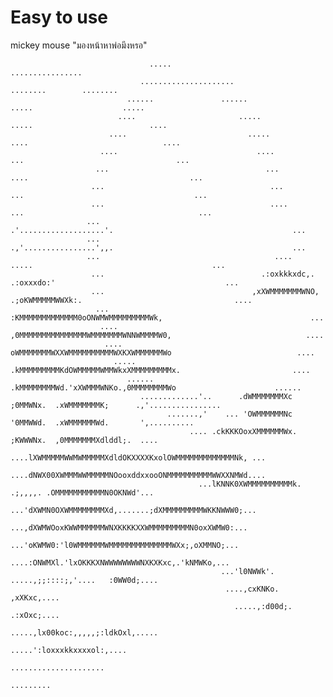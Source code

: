 # Easy to use
mickey mouse
"มองหน้าหาพ่อมึงหรอ"




                                   .....                                                    ................
                                 .....................                                        ........        ........
                              ......               ......                                  .....                    .....
                            ....                       .....                            .....                          ....
                          ....                           .....                         ....                              ....
                        ....                               ....                       ...                                  ...
                       ...                                   ...                    ....                                    ...
                      ...                                     ...                   ...                                      ...
                      ...                                     ....                 ...                                       ...
                     ...                                       .'...................'.                                        ...
                     ...                                       .,'................',,.                                        ...
                     ...                                       ....              .....                                        ...
                      ...                                   .:oxkkkxdc,.     .:oxxxdo:'                                      ...
                      ...                                 ,xXWMMMMMMMWNO, .;oKWMMMMMWWXk:.                                  ....
                       ...                               :KMMMMMMMMMMMMM0oONWMWMMMMMMMMMWk,                                 ...
                        ....                            ,0MMMMMMMMMMMMMMMWMMMMMMMWNNWMMMMW0,                              ....
                         ....                           oWMMMMMMMWXXWMMMMMMMMMMWXKXWMMMMMMWo                            ....
                           .....                       .kMMMMMMMMMKdOWMMMMMWMMWkxXMMMMMMMMMx.                         ....
                              ......                   .kMMMMMMMMWd.'xXWMMMWNKo.,0MMMMMMMMWo                      ......
                                 .............'..      .dWMMMMMMMXc   ;0MMWNx.  .xWMMMMMMMK;      .,'................
                                       .......,'    ... 'OWMMMMMMNc   '0MMWWd.  .xWMMMMMMWd.       ',..........
                                            .... .ckKKKOoxXMMMMMMWx.  ;KWWWNx.  ,0MMMMMMMXdlddl;.  ....
                                             ....lXWMMMMMWWMWMMMMMXdldOKXXXXKxolOWMMMMMMMMMMMMMNk, ...
                                             ....dNWX00XWMMMWWMMMMMNOooxddxxooONMMMMMMMMMMWWXXNMWd....
                                              ...lKNNK0XWMMMMMMMMMMk. .;,,,,. .OMMMMMMMMMMMN0OKNWd'...
                                              ...'dXWMN0OXWMMMMMMMMXd,.......;dXMMMMMMMMMWKKNWWW0;...
                                               ...,dXWMWOoxKWWMMMMMMWNXKKKKXXWMMMMMMMMMN0oxXWMW0:...
                                                ...'oKWMW0:'l0WMMMMMMWMMMMMMMMMMMMMMWXx;,oXMMNO;...
                                                 ....:ONWMXl.'lxOKKKXNWWWWWWWWNXKXKxc,.'kNMWKo,...
                                                   ...'l0NWWk'. .....,;;::::;,'....   :0WW0d;....
                                                    ....,cxKNKo.                    ,xXKxc,....
                                                      .....,:d00d;.              .:xOxc;....
                                                         .....,lx00koc:,,,,,;:ldkOxl,.....
                                                            .....':loxxxkkxxxxol:,....
                                                               .....................
                                                                     .........                                                                                                                       
